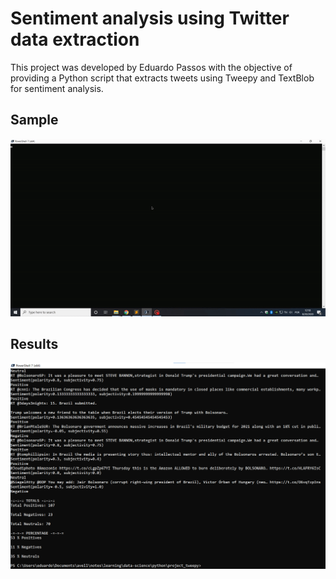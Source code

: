 # Sentiment analysis using Twitter data extraction

This project was developed by Eduardo Passos with the objective of providing a Python script that extracts tweets using Tweepy and TextBlob for sentiment analysis.

## Sample
<img src="export/sentiment-analysis-twitter.gif">

## Results
<img src="export/sentiment-analysis-twitter.png">
